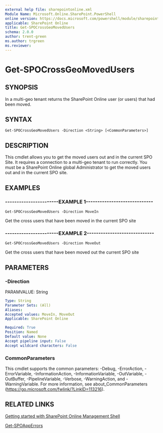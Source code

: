 ```yaml
---
external help file: sharepointonline.xml
Module Name: Microsoft.Online.SharePoint.PowerShell
online version: https://docs.microsoft.com/powershell/module/sharepoint-online/get-spocrossgeomovedusers
applicable: SharePoint Online
title: Get-SPOCrossGeoMovedUsers
schema: 2.0.0
author: trent-green
ms.author: trgreen
ms.reviewer:
---
```


# Get-SPOCrossGeoMovedUsers

## SYNOPSIS
In a multi-geo tenant returns the SharePoint Online user (or users) that had been moved.


## SYNTAX

```
Get-SPOCrossGeoMovedUsers -Direction <String> [<CommonParameters>]
```

## DESCRIPTION
This cmdlet allows you to get the moved users out and in the current SPO Site. It requires a connection to a multi-geo tenant to run correctly. You must be a SharePoint Online global Administrator to get the moved users out and in the current SPO site.

## EXAMPLES

### -----------------------EXAMPLE 1-----------------------------
```
Get-SPOCrossGeoMovedUsers -Direction MoveIn
```
Get the cross users that have been moved in the current SPO site

### -----------------------EXAMPLE 2-----------------------------
```
Get-SPOCrossGeoMovedUsers -Direction MoveOut
```
Get the cross users that have been moved out the current SPO site


## PARAMETERS

### -Direction
PARAMVALUE: String


```yaml
Type: String
Parameter Sets: (All)
Aliases:
Accepted values: MoveIn, MoveOut
Applicable: SharePoint Online

Required: True
Position: Named
Default value: None
Accept pipeline input: False
Accept wildcard characters: False
```

### CommonParameters
This cmdlet supports the common parameters: -Debug, -ErrorAction, -ErrorVariable, -InformationAction, -InformationVariable, -OutVariable, -OutBuffer, -PipelineVariable, -Verbose, -WarningAction, and -WarningVariable. For more information, see about_CommonParameters (https://go.microsoft.com/fwlink/?LinkID=113216).



## RELATED LINKS

[Getting started with SharePoint Online Management Shell](https://docs.microsoft.com/powershell/sharepoint/sharepoint-online/connect-sharepoint-online?view=sharepoint-ps)

[Get-SPOAppErrors](Get-SPOAppErrors.md)
